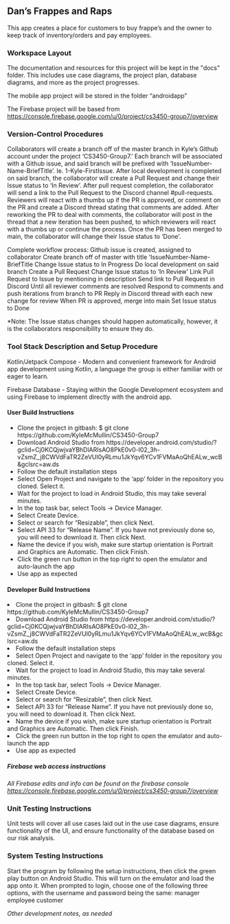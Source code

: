 <H2>Dan’s Frappes and Raps</H2>

This app creates a place for customers to buy frappe’s and the owner to keep track of inventory/orders and pay employees.

<H3>Workspace Layout</H3>

The documentation and resources for this project will be kept in the "docs" folder. This includes use case diagrams, the project plan, database diagrams, and more as the project progresses.

The mobile app project will be stored in the folder “androidapp”

The Firebase project will be based from https://console.firebase.google.com/u/0/project/cs3450-group7/overview


<H3>Version-Control Procedures</H3>

Collaborators will create a branch off of the master branch in Kyle’s Github account under the project ‘CS3450-Group7.’ Each branch will be associated with a Github issue, and said branch will be prefixed with ‘IssueNumber-Name-BriefTitle’. Ie. 1-Kyle-FirstIssue. After local development is completed on said branch, the collaborator will create a Pull Request and change their Issue status to ‘In Review’. After pull request completion, the collaborator will send a link to the Pull Request to the Discord channel #pull-requests. Reviewers will react with a thumbs up if the PR is approved, or comment on the PR and create a Discord thread stating that comments are added. After reworking the PR to deal with comments, the collaborator will post in the thread that a new iteration has been pushed, to which reviewers will react with a thumbs up or continue the process. Once the PR has been merged to main, the collaborator will change their Issue status to ‘Done’.

Complete workflow process:
Github issue is created, assigned to collaborator
Create branch off of master with title ‘IssueNumber-Name-BriefTitle
Change Issue status to In Progress
Do local development on said branch
Create a Pull Request
Change Issue status to ‘In Review’
Link Pull Request to Issue by mentioning in description
Send link to Pull Request in Discord
Until all reviewer comments are resolved
Respond to comments and push iterations from branch to PR
Reply in Discord thread with each new change for review
When PR is approved, merge into main
Set Issue status to Done

*Note: The Issue status changes should happen automatically, however, it is the collaborators responsibility to ensure they do.


<H3>Tool Stack Description and Setup Procedure</H3>

Kotlin/Jetpack Compose - Modern and convenient framework for Android app development using Kotlin, a language the group is either familiar with or eager to learn. 

Firebase Database - Staying within the Google Development ecosystem and using Firebase to implement directly with the android app.

<H4>User Build Instructions</H4>

<ul>
  <li>Clone the project in gitbash: $ git clone https://github.com/KyleMcMullin/CS3450-Group7</li>
  <li>Download Android Studio from https://developer.android.com/studio/?gclid=Cj0KCQjwjvaYBhDlARIsAO8PkE0v0-l02_3h-vZsmZ_j8CWVdFaTR2ZeVUl0yRLmu1JkYqv6YCv1FVMaAoQhEALw_wcB&gclsrc=aw.ds</li>
  <li>Follow the default installation steps</li>
  <li>Select Open Project and navigate to the ‘app’ folder in the repository you cloned. Select it.</li>
  <li>Wait for the project to load in Android Studio, this may take several minutes.</li>
  <li>In the top task bar, select Tools -> Device Manager.</li>
  <li>Select Create Device.</li>
  <li>Select or search for “Resizable”, then click Next.</li>
  <li>Select API 33 for “Release Name”. If you have not previously done so, you will need to download it. Then click Next.</li>
  <li>Name the device if you wish, make sure startup orientation is Portrait and Graphics are Automatic. Then click Finish.</li>
  <li>Click the green run button in the top right to open the emulator and auto-launch the app</li>
  <li>Use app as expected</li>
</ul>
<H4> Developer Build Instructions </H4>

  <li>Clone the project in gitbash: $ git clone https://github.com/KyleMcMullin/CS3450-Group7</li>
  <li>Download Android Studio from https://developer.android.com/studio/?gclid=Cj0KCQjwjvaYBhDlARIsAO8PkE0v0-l02_3h-vZsmZ_j8CWVdFaTR2ZeVUl0yRLmu1JkYqv6YCv1FVMaAoQhEALw_wcB&gclsrc=aw.ds</li>
  <li>Follow the default installation steps</li>
  <li>Select Open Project and navigate to the ‘app’ folder in the repository you cloned. Select it.</li>
  <li>Wait for the project to load in Android Studio, this may take several minutes.</li>
  <li>In the top task bar, select Tools -> Device Manager.</li>
  <li>Select Create Device.</li>
  <li>Select or search for “Resizable”, then click Next.</li>
  <li>Select API 33 for “Release Name”. If you have not previously done so, you will need to download it. Then click Next.</li>
  <li>Name the device if you wish, make sure startup orientation is Portrait and Graphics are Automatic. Then click Finish.</li>
  <li>Click the green run button in the top right to open the emulator and auto-launch the app</li>
  <li>Use app as expected</li>
</ul>

<H5>Firebase web access instructions</H5>

*All Firebase edits and info can be found on the firebase console
https://console.firebase.google.com/u/0/project/cs3450-group7/overview*

<H3>Unit Testing Instructions</H3>

Unit tests will cover all use cases laid out in the use case diagrams, ensure functionality of the UI, and ensure functionality of the database based on our risk analysis.

<H3>System Testing Instructions</H3>

Start the program by following the setup instructions, then click the green play button on Android Studio. This will turn on the emulator and load the app onto it. When prompted to login, choose one of the following three options, with the username and password being the same:
manager
employee
customer


*Other development notes, as needed*

